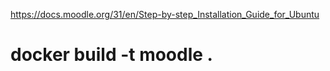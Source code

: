 https://docs.moodle.org/31/en/Step-by-step_Installation_Guide_for_Ubuntu


# docker build -t moodle .